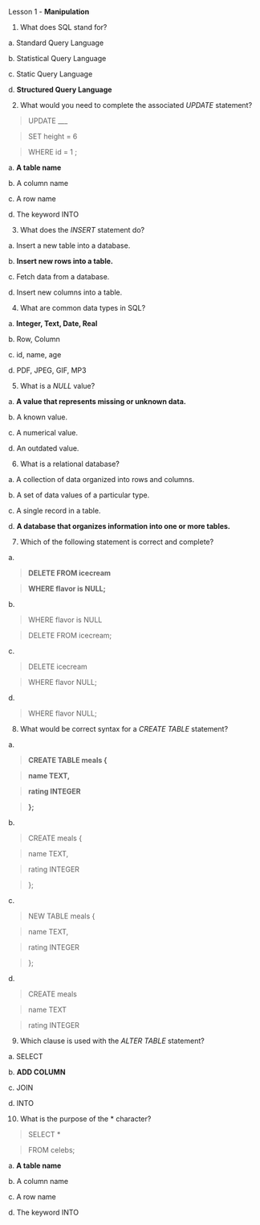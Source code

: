 Lesson 1 - **Manipulation**


1. What does SQL stand for?

  a. Standard Query Language
  
  b. Statistical Query Language
  
  c. Static Query Language
  
  d. **Structured Query Language**
  
2. What would you need to complete the associated *UPDATE* statement?
> UPDATE ___

> SET height = 6

> WHERE id = 1 ;

  a. **A table name**
  
  b. A column name
  
  c. A row name
  
  d. The keyword INTO

3. What does the *INSERT* statement do?

  a. Insert a new table into a database.
  
  b. **Insert new rows into a table.**
  
  c. Fetch data from a database.
  
  d. Insert new columns into a table.
  
4. What are common data types in SQL?

  a. **Integer, Text, Date, Real**
  
  b. Row, Column
  
  c. id, name, age
  
  d. PDF, JPEG, GIF, MP3
  
5. What is a *NULL* value?

  a. **A value that represents missing or unknown data.**
  
  b. A known value.
  
  c. A numerical value.
  
  d. An outdated value.

6. What is a relational database?

  a. A collection of data organized into rows and columns.
  
  b. A set of data values of a particular type.
  
  c. A single record in a table.
  
  d. **A database that organizes information into one or more tables.**
  
7. Which of the following statement is correct and complete?

  a.
  
> **DELETE FROM icecream**

> **WHERE flavor is NULL;**
  
  b. 
  
> WHERE flavor is NULL

> DELETE FROM icecream;
  
  c.
  
> DELETE icecream

> WHERE flavor NULL;
  
  d.

> WHERE flavor NULL;

8. What would be correct syntax for a *CREATE TABLE* statement?

  a.
  
> **CREATE TABLE meals {**

>   **name TEXT,**

>   **rating INTEGER**

> **};**
  
  b. 
  
> CREATE meals {

>   name TEXT,

>   rating INTEGER

> };
  
  c.
  
> NEW TABLE meals {

>   name TEXT,

>   rating INTEGER

> };
  
  d.

> CREATE meals

>   name TEXT

>   rating INTEGER

9. Which clause is used with the *ALTER TABLE* statement?

  a. SELECT
  
  b. **ADD COLUMN**
  
  c. JOIN
  
  d. INTO

10. What is the purpose of the * character?
> SELECT *

> FROM celebs;

  a. **A table name**
  
  b. A column name
  
  c. A row name
  
  d. The keyword INTO
